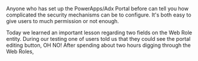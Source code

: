Anyone who has set up the PowerApps/Adx Portal before can tell you how complicated the security mechanisms can be to configure.  It's both easy to give users to much permission or not enough.  

Today we learned an important lesson regarding two fields on the Web Role entity.  During our testing one of users told us that they could see the portal editing button, OH NO!  After spending about two hours digging through the Web Roles, 



<!--stackedit_data:
eyJoaXN0b3J5IjpbLTE2OTM0MTAyNzcsNzEyMDcwNDI1XX0=
-->